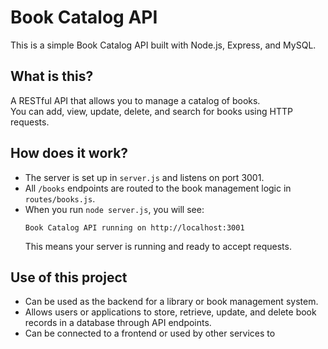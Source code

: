 # Book Catalog API

This is a simple Book Catalog API built with Node.js, Express, and MySQL.

## What is this?

A RESTful API that allows you to manage a catalog of books.  
You can add, view, update, delete, and search for books using HTTP requests.

## How does it work?

- The server is set up in `server.js` and listens on port 3001.
- All `/books` endpoints are routed to the book management logic in `routes/books.js`.
- When you run `node server.js`, you will see:
  ```
  Book Catalog API running on http://localhost:3001
  ```
  This means your server is running and ready to accept requests.

## Use of this project

- Can be used as the backend for a library or book management system.
- Allows users or applications to store, retrieve, update, and delete book records in a database through API endpoints.
- Can be connected to a frontend or used by other services to
